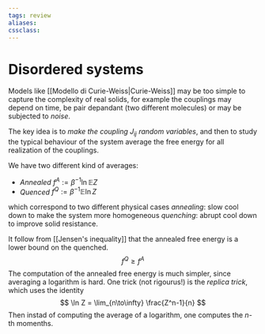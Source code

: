 ```yaml
---
tags: review
aliases:
cssclass:
---
```

 
# Disordered systems

Models like [[Modello di Curie-Weiss|Curie-Weiss]] may be too simple to capture the complexity of real solids, for example the couplings may depend on time, be pair depandant (two different molecules) or may be subjected to _noise_.

The key idea is to _make the coupling $J_{ij}$ random variables_, and then to study the typical behaviour of the system average the free energy for all realization of the couplings.

We have two different kind of averages:
- _Annealed_ $f^A := \beta^{-1} \ln \mathbb{E} Z$
- _Quenced_ $f^Q := \beta^{-1} \mathbb{E} \ln Z$

which correspond to two different physical cases
_annealing_: slow cool down to make the system more homogeneous
_quenching_: abrupt cool down to improve solid resistance.

It follow from [[Jensen's inequality]] that the annealed free energy is a lower bound on the quenched.
$$
f^Q \geq f^A
$$
The computation of the annealed free energy is much simpler, since averaging a logarithm is hard. One trick (not rigourus!) is the _replica trick_, which uses the identity
$$
\ln Z = \lim_{n\to\infty} \frac{Z^n-1}{n}
$$
Then instad of computing the average of a logarithm, one computes the $n$-th momenths.
